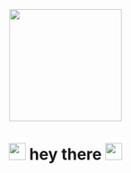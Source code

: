 

<div id="header" align="center">
  <img src="https://media.giphy.com/media/jdPMeyv9rn0hZHh8n9/giphy.gif" width="200"/>
</div>


<h1 id="header" align="center">
  <img src="https://media.giphy.com/media/hvRJCLFzcasrR4ia7z/giphy.gif" width="30px"/>
  hey there
  <img src="https://media.giphy.com/media/hvRJCLFzcasrR4ia7z/giphy.gif" width="30px"/>
</h1>


<h1 id="header" align="center">
<img  src="https://komarev.com/ghpvc/?username=sinatavoosi97&style=flat-square&color=blue" alt=""/>
</h1>




<!-- ### 👋 Hi, I’m Sina Tavoosi
 -->


<!-- 
**Glad to see you here!** -->





<!-- > Text that is a quote

**This is bold text**

- 👀 I’m interested in programming
- 
- 
- 🌱 I’m currently learning Machine Learning in Structural engineering major.
- 
- 💞️ I’m looking to collaborate on ...
- 
- 📫 How to reach me ...
- 
- sinatavoosi76@gmail.com
 -->
<!---
sinatavoosi97/sinatavoosi97 is a ✨ special ✨ repository because its `README.md` (this file) appears on your GitHub profile.
You can click the Preview link to take a look at your changes.
--->
